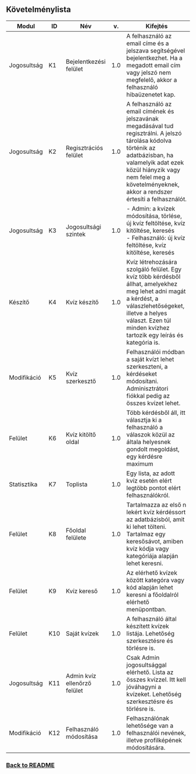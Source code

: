 ## Követelménylista


| Modul | ID | Név | v. | Kifejtés |
| -------- | ------- | -------- | ------- | -------- |
| Jogosultság | K1 | Bejelentkezési felület | 1.0 | A felhasználó az email címe és a jelszava segítségével bejelentkezhet. Ha a megadott email cím vagy jelszó nem megfelelő, akkor a felhasználó hibaüzenetet kap. |
| Jogosultság | K2 | Regisztrációs felület | 1.0 | A felhasználó az email címének és jelszavának megadásával tud regisztrálni. A jelszó tárolása kódolva történik az adatbázisban, ha valamelyik adat ezek közül hiányzik vagy nem felel meg a követelményeknek, akkor a rendszer értesíti a felhasználót. |
| Jogosultság | K3 | Jogosultsági szintek | 1.0 | - Admin: a kvízek módosítása, törlése, új kvíz feltöltése, kvíz kitöltése, keresés<br/>- Felhasználó: új kvíz feltöltése, kvíz kitöltése, keresés| -Felhasználó: kvíz feltöltése, saját kvíz törlése, kvíz kitöltése, toplista megtekintése, keresés |
| Készítő | K4 | Kvíz készítő | 1.0 | Kvíz létrehozására szolgáló felület. Egy kvíz több kérdésből állhat, amelyekhez meg lehet adni magát a kérdést, a válaszlehetőségeket, illetve a helyes választ. Ezen túl minden kvízhez tartozik egy leírás és kategória is. |
| Modifikáció | K5 | Kvíz szerkesztő | 1.0 | Felhasználói módban a saját kvízt lehet szerkeszteni, a kérdéseket módosítani. Adminisztrátori fiókkal pedig az összes kvízet lehet. |
| Felület | K6 | Kvíz kitöltő oldal  | 1.0 | Több kérdésből áll, itt választja ki a felhasználó a válaszok közül az általa helyesnek gondolt megoldást, egy kérdésre maximum |
| Statisztika | K7 | Toplista | 1.0 | Egy lista, az adott kvíz esetén elért legtöbb pontot elért felhasználókról. |
| Felület | K8 | Főoldal felülete | 1.0 | Tartalmazza az első n lekért kvíz kérdéssort az adatbázisból, amit ki lehet tölteni. Tartalmaz egy keresősávot, amiben kvíz kódja vagy kategóriája alapján lehet keresni. |
| Felület | K9 | Kvíz kereső | 1.0 | Az elérhető kvízek között kategóra vagy kód alapján lehet keresni a főoldalról elérhető menüpontban. | 
| Felület | K10 | Saját kvízek | 1.0 | A felhasználó által készített kvízek listája. Lehetőség szerkesztésre és törlésre is. | 
| Jogosultság | K11 | Admin kvíz ellenőrző felület | 1.0 | Csak Admin jogosultsággal elérhető. Lista az összes kvízzel. Itt kell jóváhagyni a kvízeket. Lehetőség szerkesztésre és törlésre is. | 
| Modifikáció | K12 | Felhasználó módosítása | 1.0 | Felhasználónak lehetősége van a felhasználói nevének, illetve profilképének módosítására. |

### [Back to README](/README.md)

